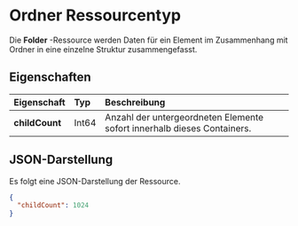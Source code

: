 # <a name="folder-resource-type"></a>Ordner Ressourcentyp

Die **Folder** -Ressource werden Daten für ein Element im Zusammenhang mit Ordner in eine einzelne Struktur zusammengefasst.



## <a name="properties"></a>Eigenschaften

| Eigenschaft       | Typ  | Beschreibung                                                     |
|:---------------|:------|:----------------------------------------------------------------|
| **childCount** | Int64 | Anzahl der untergeordneten Elemente sofort innerhalb dieses Containers. |


## <a name="json-representation"></a>JSON-Darstellung

Es folgt eine JSON-Darstellung der Ressource.

<!-- {
  "blockType": "resource",
  "optionalProperties": [

  ],
  "@odata.type": "microsoft.graph.folder"
}-->

```json
{
  "childCount": 1024
}

```

<!-- uuid: 8fcb5dbc-d5aa-4681-8e31-b001d5168d79
2015-10-25 14:57:30 UTC -->
<!-- {
  "type": "#page.annotation",
  "description": "folder resource",
  "keywords": "",
  "section": "documentation",
  "tocPath": ""
}-->
